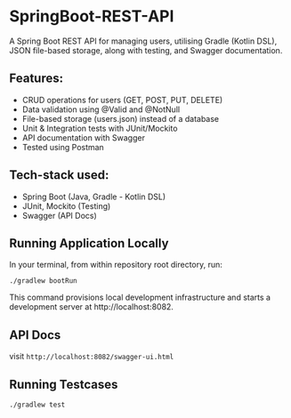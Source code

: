 # SpringBoot-REST-API
A Spring Boot REST API for managing users, utilising Gradle (Kotlin DSL), JSON file-based storage, along with testing, and Swagger documentation.

## Features:
- CRUD operations for users (GET, POST, PUT, DELETE)
- Data validation using @Valid and @NotNull
- File-based storage (users.json) instead of a database
- Unit & Integration tests with JUnit/Mockito
- API documentation with Swagger
- Tested using Postman 

## Tech-stack used:
- Spring Boot (Java, Gradle - Kotlin DSL)
- JUnit, Mockito (Testing)
- Swagger (API Docs)


## Running Application Locally

In your terminal, from within repository root directory, run:

```shell
./gradlew bootRun
```

This command provisions local development infrastructure and starts a development server
at http://localhost:8082.

## API Docs 

visit `http://localhost:8082/swagger-ui.html`

## Running Testcases

```shell
./gradlew test
```
